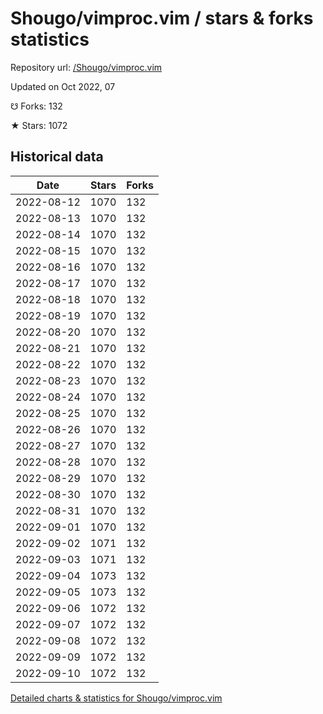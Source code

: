 # Shougo/vimproc.vim / stars & forks statistics

Repository url: [/Shougo/vimproc.vim](https://github.com/Shougo/vimproc.vim)

Updated on Oct 2022, 07

☋ Forks: 132

★ Stars: 1072

## Historical data
| Date | Stars | Forks |
|------|-------|-------|
| 2022-08-12 | 1070 | 132 | 
| 2022-08-13 | 1070 | 132 | 
| 2022-08-14 | 1070 | 132 | 
| 2022-08-15 | 1070 | 132 | 
| 2022-08-16 | 1070 | 132 | 
| 2022-08-17 | 1070 | 132 | 
| 2022-08-18 | 1070 | 132 | 
| 2022-08-19 | 1070 | 132 | 
| 2022-08-20 | 1070 | 132 | 
| 2022-08-21 | 1070 | 132 | 
| 2022-08-22 | 1070 | 132 | 
| 2022-08-23 | 1070 | 132 | 
| 2022-08-24 | 1070 | 132 | 
| 2022-08-25 | 1070 | 132 | 
| 2022-08-26 | 1070 | 132 | 
| 2022-08-27 | 1070 | 132 | 
| 2022-08-28 | 1070 | 132 | 
| 2022-08-29 | 1070 | 132 | 
| 2022-08-30 | 1070 | 132 | 
| 2022-08-31 | 1070 | 132 | 
| 2022-09-01 | 1070 | 132 | 
| 2022-09-02 | 1071 | 132 | 
| 2022-09-03 | 1071 | 132 | 
| 2022-09-04 | 1073 | 132 | 
| 2022-09-05 | 1073 | 132 | 
| 2022-09-06 | 1072 | 132 | 
| 2022-09-07 | 1072 | 132 | 
| 2022-09-08 | 1072 | 132 | 
| 2022-09-09 | 1072 | 132 | 
| 2022-09-10 | 1072 | 132 | 


[Detailed charts & statistics for Shougo/vimproc.vim](https://reviewgithub.com/rep/Shougo/vimproc.vim)
